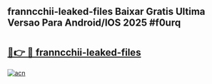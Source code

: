 ## franncchii-leaked-files Baixar Gratis Ultima Versao Para Android/IOS 2025 #f0urq

# <h2><a href="https://ainizakaria.my?title=franncchii-leaked-files&ref=20M">🔗👉 🔴 franncchii-leaked-files</a></h2>

[![acn](https://github.com/user-attachments/assets/0f9c940e-d8b0-45ae-aac7-cd30a18b3e1c)](https://ainizakaria.my?title=franncchii-leaked-files&ref=20M)

